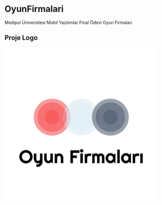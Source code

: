 # OyunFirmalari
Medipol Üniversitesi Mobil Yazılımlar Final Ödevi Oyun Firmaları
## Proje Logo
<p align="center">
<img src="https://raw.githubusercontent.com/oguzgunaydin/OyunFirmalari/main/Logo/OyunFirmalari%20Logo.jpg"/>
</p>
